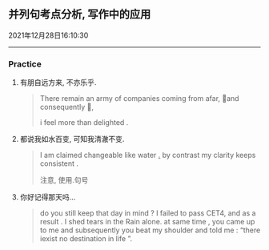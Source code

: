 ## 并列句考点分析, 写作中的应用

 2021年12月28日16:10:30

------

### Practice

1.   有朋自远方来, 不亦乐乎.

     >   There remain an army of companies coming from afar, 📌and  consequently 📌,
     >
     >   i feel more than delighted .	 

 2.    都说我如水百变, 可知我清澈不变.

       >   I am claimed changeable like water <u>.</u> by contrast my clarity keeps consistent .
       >
       >   注意, 使用.句号

  3.    你好记得那天吗…

        >   do you still keep that day in mind ?  I failed  to pass CET4,  and as a result . I shed tears in the Rain alone. at same time , you came up to me and subsequently you beat my shoulder and told me : “there iexist no destination in life ”.

 